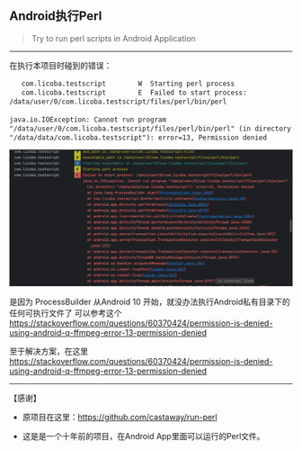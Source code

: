 
## Android执行Perl

> Try to run perl scripts in Android Application

----
在执行本项目时碰到的错误：

```log
   com.licoba.testscript        W  Starting perl process
   com.licoba.testscript        E  Failed to start process: /data/user/0/com.licoba.testscript/files/perl/bin/perl
                                                                  java.io.IOException: Cannot run program "/data/user/0/com.licoba.testscript/files/perl/bin/perl" (in directory "/data/data/com.licoba.testscript"): error=13, Permission denied
```

![img.png](img.png)

是因为  ProcessBuilder  从Android 10 开始，就没办法执行Android私有目录下的任何可执行文件了
可以参考这个 https://stackoverflow.com/questions/60370424/permission-is-denied-using-android-q-ffmpeg-error-13-permission-denied


至于解决方案，在这里 https://stackoverflow.com/questions/60370424/permission-is-denied-using-android-q-ffmpeg-error-13-permission-denied


---
【感谢】
- 原项目在这里：https://github.com/castaway/run-perl  

- 这是是一个十年前的项目，在Android App里面可以运行的Perl文件。